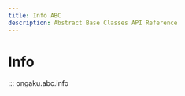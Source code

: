 ```yaml
---
title: Info ABC
description: Abstract Base Classes API Reference
---
```


# Info

::: ongaku.abc.info